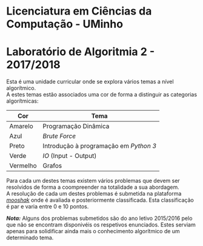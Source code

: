 # Licenciatura em Ciências da Computação - UMinho
# Laboratório de Algoritmia 2 - 2017/2018

Esta é uma unidade curricular onde se explora vários temas a nível algorítmico.  
A estes temas estão associados uma cor de forma a distinguir as categorias algorítmicas:


| **Cor**  | **Tema**             |
|----------|----------------------|
| Amarelo  | Programação Dinâmica |
| Azul     | *Brute Force*        |
| Preto    | Introdução à programação em *Python 3* |
| Verde    | *IO* (Input - Output)|
| Vermelho | Grafos               |  

Para cada um destes temas existem vários problemas que devem ser resolvidos de forma a coompreender na totalidade a sua abordagem.  
A resolução de cada um destes problemas é submetida na plataforma [*mooshak*](https://mooshak.di.uminho.pt) onde é avaliada e posteriormente classificada. Esta classificação é par e varia entre 0 e 10 pontos.  

***Nota:*** Alguns dos problemas submetidos são do ano letivo 2015/2016 pelo que não se encontram disponivéis os respetivos enunciados. Estes serviam apenas para solidificar ainda mais o conhecimento algorítmico de um determinado tema.
